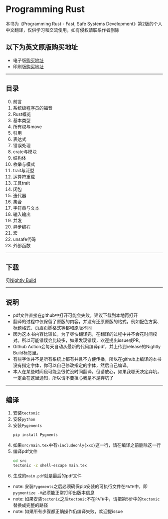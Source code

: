 # Programming Rust

本书为《Programming Rust - Fast, Safe Systems Development》第2版的个人中文翻译，仅供学习和交流使用，如有侵权请联系作者删除

## 以下为英文原版购买地址

* 电子版[购买地址](https://www.amazon.com/-/zh/dp-B0979PWD4Z/dp/B0979PWD4Z/ref=mt_other?_encoding=UTF8&me=&qid=)
* 印刷版[购买地址](https://www.amazon.com/-/zh/dp-1492052590/dp/1492052590/ref=mt_other?_encoding=UTF8&me=&qid=)

---

## 目录

0. 前言
1. 系统级程序员的福音
2. Rust概览
3. 基本类型
4. 所有权与move
5. 引用
6. 表达式
7. 错误处理
8. crate与模块
9. 结构体
10. 枚举与模式
11. trait与泛型
12. 运算符重载
13. 工具trait
14. 闭包
15. 迭代器
16. 集合
17. 字符串与文本
18. 输入输出
19. 并发
20. 异步编程
21. 宏
22. unsafe代码
23. 外部函数

---

## 下载

见[Nightly Build](https://github.com/MeouSker77/ProgrammingRust/releases/tag/v0.99)

---

## 说明

- pdf文件直接在github中打开可能会失败，建议下载到本地再打开
- 翻译的过程中仅保留了原版的内容，并没有还原原版的格式，例如配色方案、标题格式、页眉页脚格式等都和原版不同
- 因为这本书内容比较长，为了尽快翻译完，在翻译的过程中并不会花时间校对。所以可能错误会比较多，如果发现错误，欢迎提出issue或PR。
- Github Action会每天自动从最新的代码编译pdf，并上传到release的Nightly Build标签里。
- 有些字体并不是所有系统上都有并且不方便传播，所以在github上编译的本书没有指定字体，你可以自己修改指定的字体，然后自己编译。
- 本人在某些时间段可能会很忙没时间翻译。但请放心，如果我哪天决定弃坑，一定会在这里通知，所以请不要担心我是不是弃坑了

---

## 编译

1. 安装`tectonic`
2. 安装`python`
3. 安装`Pygements`
    ```bash
    pip install Pygments
    ```
4. 如果`src/main.tex`中有`\includeonly{xxx}`这一行，请在编译之前删除这一行
5. 编译pdf文件
    ```bash
    cd src
    tectonic -Z shell-escape main.tex
    ```
6. 生成的`main.pdf`就是最后的pdf文件

- note: 安装`Pygements`之后必须确保pip安装的可执行文件在`PATH`中，即`pygmentize -V`必须能正常打印出版本信息
- note: 如果安装`tectonic`之后`tectonic`不在`PATH`中，请把第5步中的`tectonic`替换成完整的路径
- note: 如果所有步骤都正确操作仍编译失败，欢迎提issue
